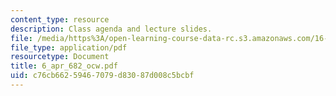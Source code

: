 ```yaml
---
content_type: resource
description: Class agenda and lecture slides.
file: /media/https%3A/open-learning-course-data-rc.s3.amazonaws.com/16-812-the-aerospace-industry-spring-2004/c76cb66259467079d83087d008c5bcbf_6_apr_682_ocw.pdf
file_type: application/pdf
resourcetype: Document
title: 6_apr_682_ocw.pdf
uid: c76cb662-5946-7079-d830-87d008c5bcbf
---
```

